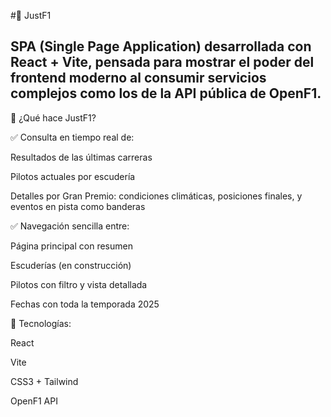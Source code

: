 #🚀 JustF1 

## SPA (Single Page Application) desarrollada con React + Vite, pensada para mostrar el poder del frontend moderno al consumir servicios complejos como los de la API pública de OpenF1.

🧩 ¿Qué hace JustF1?

✅ Consulta en tiempo real de:

Resultados de las últimas carreras

Pilotos actuales por escudería

Detalles por Gran Premio: condiciones climáticas, posiciones finales, y eventos en pista como banderas

✅ Navegación sencilla entre:

Página principal con resumen

Escuderías (en construcción)

Pilotos con filtro y vista detallada

Fechas con toda la temporada 2025

🔧 Tecnologías:

React

Vite

CSS3 + Tailwind

OpenF1 API
